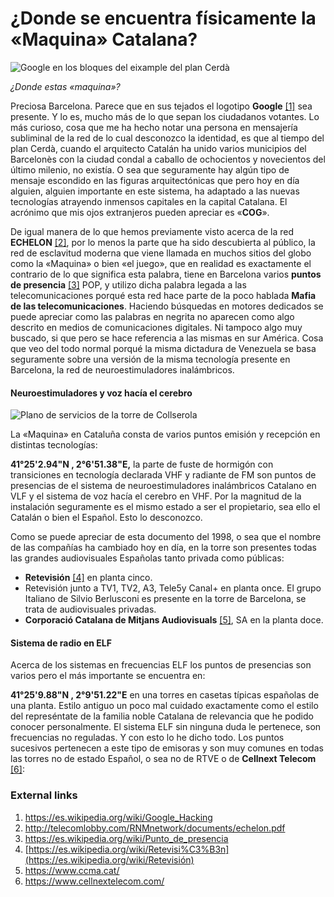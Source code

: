 # ¿Donde se encuentra físicamente la «Maquina» Catalana?

![Google en los bloques del eixample del plan Cerdà](http://redama.es/Images/eixample-barcelona-big_google.webp)

*¿Donde estas «maquina»?*

Preciosa Barcelona. Parece que en sus tejados el logotipo **Google** [[1]](https://es.wikipedia.org/wiki/Google_Hacking) sea presente. Y lo es, mucho más de lo que sepan los ciudadanos votantes. Lo más curioso, cosa que me ha hecho notar una persona en mensajería subliminal de la red de lo cual desconozco la identidad, es que al tiempo del plan Cerdà, cuando el arquitecto Catalán ha unido varios municipios del Barcelonès con la ciudad condal a caballo de ochocientos y novecientos del último milenio, no existía. O sea que seguramente hay algún tipo de mensaje escondido en las figuras arquitectónicas que pero hoy en día alguien, alguien importante en este sistema, ha adaptado a las nuevas tecnologías atrayendo inmensos capitales en la capital Catalana.  El acrónimo que mis ojos extranjeros pueden apreciar es  «**COG**».

De igual manera de lo que hemos previamente visto acerca de la red **ECHELON** [[2]](http://telecomlobby.com/RNMnetwork/documents/echelon.pdf), por lo menos la parte que ha sido descubierta al público, la red de esclavitud moderna que viene llamada en muchos sitios del globo como la «Maquina» o bien «el juego», que en realidad es exactamente el contrario de lo que significa esta palabra, tiene en Barcelona varios **puntos de presencia** [[3]](https://es.wikipedia.org/wiki/Punto_de_presencia) POP, y utilizo dicha palabra legada a las telecomunicaciones porqué esta red hace parte de la poco hablada **Mafia de las telecomunicaciones**. Haciendo búsquedas en motores dedicados se puede apreciar como las palabras en negrita no aparecen como algo descrito en medios de comunicaciones digitales. Ni tampoco algo muy buscado, si que pero se hace referencia a las mismas en sur América. Cosa que veo del todo normal porqué la misma dictadura de Venezuela se basa seguramente sobre una versión de la misma tecnología presente en Barcelona, la red de neuroestimuladores inalámbricos.  

#### Neuroestimuladores y voz hacía el cerebro

![Plano de servicios de la torre de Collserola](http://telecomlobby.com/Images/torre_collserola_disposicion_servicios.webp)

La «Maquina» en Cataluña consta de varios puntos emisión y recepción en distintas tecnologías:

**41°25'2.94"N , 2°6'51.38"E,** la parte de fuste de hormigón con transiciones en tecnología declarada VHF y radiante de FM son puntos de presencias de el sistema de neuroestimuladores inalámbricos Catalano en VLF y el sistema de voz hacía el cerebro en VHF. Por la magnitud de la instalación seguramente es el mismo estado a ser el propietario, sea ello el Catalán o bien el Español. Esto lo desconozco. 

Como se puede apreciar de esta documento del 1998, o sea que el nombre de las compañías ha cambiado hoy en día, en la torre son presentes todas las grandes audiovisuales Españolas tanto privada como públicas:

- **Retevisión** [[4]](https://es.wikipedia.org/wiki/Retevisi%C3%B3n) en planta cinco.
- Retevisión junto a TV1, TV2, A3, Tele5y Canal+ en planta once. El grupo Italiano de Silvio Berlusconi es presente en la torre de Barcelona, se trata de audiovisuales privadas.
- **Corporació Catalana de Mitjans Audiovisuals** [[5]](https://www.ccma.cat/), SA en la planta doce. 

#### Sistema de radio en ELF

Acerca de los sistemas en frecuencias ELF los puntos de presencias son varios pero el más importante se encuentra en:

 **41°25'9.88"N , 2°9'51.22"E** en una torres en casetas típicas españolas de una planta. Estilo antiguo un poco mal cuidado exactamente como el estilo del represéntate de la familia noble Catalana de relevancia que he podido conocer personalmente. El sistema ELF sin ninguna duda le pertenece, son frecuencias no reguladas. Y con esto lo he dicho todo. Los puntos sucesivos pertenecen a este tipo de emisoras y son muy comunes en todas las torres no de estado Español, o sea no de RTVE o de **Cellnext Telecom** [[6]](https://www.cellnextelecom.com/):





### External links 

1. https://es.wikipedia.org/wiki/Google_Hacking
2. http://telecomlobby.com/RNMnetwork/documents/echelon.pdf
3. https://es.wikipedia.org/wiki/Punto_de_presencia
4. [https://es.wikipedia.org/wiki/Retevisi%C3%B3n](https://es.wikipedia.org/wiki/Retevisión)
5. https://www.ccma.cat/
6. https://www.cellnextelecom.com/
